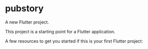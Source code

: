 # pubstory

A new Flutter project.

This project is a starting point for a Flutter application.

A few resources to get you started if this is your first Flutter project:
